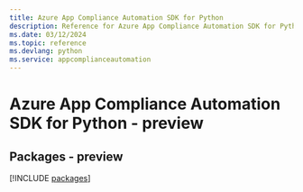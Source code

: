 ```yaml
---
title: Azure App Compliance Automation SDK for Python
description: Reference for Azure App Compliance Automation SDK for Python
ms.date: 03/12/2024
ms.topic: reference
ms.devlang: python
ms.service: appcomplianceautomation
---
```

# Azure App Compliance Automation SDK for Python - preview
## Packages - preview
[!INCLUDE [packages](app-compliance-automation-index.md)]